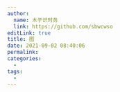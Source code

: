 ```yaml
---
author: 
  name: 木子识时务
  link: https://github.com/sbwcwso
editLink: true
title: 图
date: 2021-09-02 08:40:06
permalink: 
categories: 
  - 
tags: 
  - 
---
```

